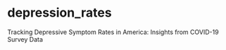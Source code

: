 # depression_rates
Tracking Depressive Symptom Rates in America:  Insights from COVID-19 Survey Data

